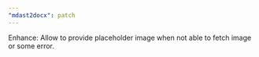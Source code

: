 ```yaml
---
"mdast2docx": patch
---
```


Enhance: Allow to provide placeholder image when not able to fetch image or some error.
